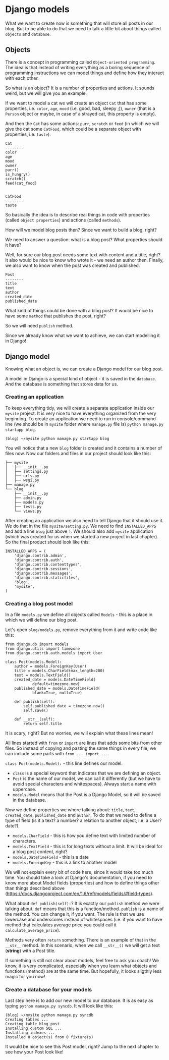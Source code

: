 # Django models

What we want to create now is something that will store all posts in our blog. But to be able to do that we need to talk a little bit about things called `objects` and `database`.

## Objects

There is a concept in programming called `Object-oriented programming`. The idea is that instead of writing everything as a boring sequence of programming instructions we can model things and define how they interact with each other.

So what is an object? It is a number of properties and actions. It sounds weird, but we will give you an example.

If we want to model a cat we will create an object `Cat` that has some properties, i.e. `color`, `age`, `mood` (i.e. good, bad, sleepy ;)), `owner` (that is a `Person` object or maybe, in case of a strayed cat, this property is empty).

And then the `Cat` has some actions: `purr`, `scratch` or `feed` (in which we will give the cat some `CatFood`, which could be a separate object with properties, i.e. `taste`).

    Cat
    --------
    color
    age
    mood
    owner
    purr()
    is_hungry()
    scratch()
    feed(cat_food)


    CatFood
    --------
    taste

So basically the idea is to describe real things in code with properties (called `object properties`) and actions (called `methods`).

How will we model blog posts then? Since we want to build a blog, right?

We need to answer a question: what is a blog post? What properties should it have?

Well, for sure our blog post needs some text with content and a title, right? It also would be nice to know who wrote it - we need an author then. Finally, we also want to know when the post was created and published.

    Post
    --------
    title
    text
    author
    created_date
    published_date

What kind of things could be done with a blog post? It would be nice to have some `method` that publishes the post, right?

So we will need `publish` method.

Since we already know what we want to achieve, we can start modelling it in Django!

## Django model

Knowing what an object is, we can create a Django model for our blog post.

A model in Django is a special kind of object - it is saved in the `database`. And the database is something that stores data for us.

### Creating an application

To keep everything tidy, we will create a separate application inside our `mysite` project. It is very nice to have everything organized from the very beginning. To create an application we need to run in console/command-line (we should be in `mysite` folder where `manage.py` file is) `python manage.py startapp blog`.

    (blog) ~/mysite python manage.py startapp blog

You will notice that a new `blog` folder is created and it contains a number of files now. Now our folders and files in our project should look like this:

    ├── mysite
    │   ├── __init__.py
    │   ├── settings.py
    │   ├── urls.py
    │   ├── wsgi.py
    ├── manage.py
    └── blog
        ├── __init__.py
        ├── admin.py
        ├── models.py
        ├── tests.py
        └── views.py

After creating an application we also need to tell Django that it should use it. We do that in the file `mysite/setting.py`. We need to find `INSTALLED_APPS` and add a line `blog` just above `)`. We should also add `mysite` application (which was created for us when we started a new project in last chapter). So the final product should look like this:

    INSTALLED_APPS = (
        'django.contrib.admin',
        'django.contrib.auth',
        'django.contrib.contenttypes',
        'django.contrib.sessions',
        'django.contrib.messages',
        'django.contrib.staticfiles',
        'blog',
        'mysite',
    )

### Creating a blog post model

In a file `models.py` we define all objects called `Models` - this is a place in which we will define our blog post.

Let's open `blog/models.py`, remove everything from it and write code like this:

    from django.db import models
    from django.utils import timezone
    from django.contrib.auth.models import User

    class Post(models.Model):
        author = models.ForeignKey(User)
        title = models.CharField(max_length=200)
        text = models.TextField()
        created_date = models.DateTimeField(
                default=timezone.now)
        published_date = models.DateTimeField(
                blank=True, null=True)

        def publish(self):
            self.published_date = timezone.now()
            self.save()

        def __str__(self):
            return self.title

It is scary, right? But no worries, we will explain what these lines mean!

All lines started with `from` or `import` are lines that adds some bits from other files. So instead of copying and pasting the same things in every file, we can include some parts with `from ... import ...`.

`class Post(models.Model):` - this line defines our model.

- `class` is a special keyword that indicates that we are defining an object.
- `Post` is the name of our model, we can call it differently (but we have to avoid special characters and whitespaces). Always start a name with uppercase.
- `models.Model` means that the Post is a Django Model, so it will be saved in the database.

Now we define properties we where talking about: `title`, `text`, `created_date`, `published_date` and `author`. To do that we need to define a type of field (is it a text? a number? a relation to another object, i.e. a User? date?).

- `models.CharField` - this is how you define text with limited number of characters.
- `models.TextField` - this is for long texts without a limit. It will be ideal for a blog post content, right?
- `models.DateTimeField` - this is a date
- `models.ForeignKey` - this is a link to another model

We will not explain every bit of code here, since it would take too much time. You should take a look at Django's documentation, if you need to know more about Model fields (properties) and how to define things other than things described above (https://docs.djangoproject.com/en/1.6/ref/models/fields/#field-types).

What about `def publish(self):`? It is exactly our `publish` method we were talking about. `def` means that this is a function/method. `publish` is a name of the method. You can change it, if you want. The rule is that we use lowercase and underscores instead of whitespaces (i.e. if you want to have method that calculates average price you could call it `calculate_average_price`).

Methods very often `return` something. There is an example of that in the `__str__` method. In this scenario, when we call `__str__()` we will get a text (**string**) with a Post title.

If something is still not clear about models, feel free to ask you coach! We know, it is very complicated, especially when you learn what objects and functions (method) are at the same time. But hopefully, it looks sligthly less magic for you now!

### Create a database for your models

Last step here is to add our new model to our database. It is as easy as typing `python manage.py syncdb`. It will look like this:

    (blog) ~/mysite python manage.py syncdb
    Creating tables ...
    Creating table blog_post
    Installing custom SQL ...
    Installing indexes ...
    Installed 0 object(s) from 0 fixture(s)

It would be nice to see this Post model, right? Jump to the next chapter to see how your Post look like!



